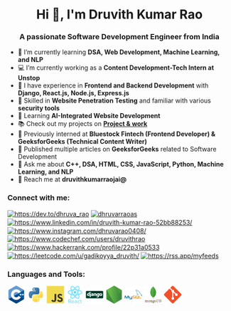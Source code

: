 <h1 align="center">Hi 👋, I'm Druvith Kumar Rao</h1>
<h3 align="center">A passionate Software Development Engineer from India</h3>

<img src="https://media.giphy.com/media/K5kfQExKk731K/giphy.gif" width="300px" align="right" alt="">

- 🌱 I’m currently learning **DSA, Web Development, Machine Learning, and NLP**
- 💻 I’m currently working as a **Content Development-Tech Intern at Unstop**
- 🎨 I have experience in **Frontend and Backend Development** with **Django, React.js, Node.js, Express.js**
- 🔐 Skilled in **Website Penetration Testing** and familiar with various **security tools**
- 🤖 Learning  **AI-Integrated Website Development**
- 📚 Check out my projects on **[Project & work ](https://github.com/guptaravimp?tab=repositories)**
- 👤 Previously interned at **Bluestock Fintech (Frontend Developer) & GeeksforGeeks (Technical Content Writer)**
- 📝 Published multiple articles on **GeeksforGeeks** related to Software Development
- 💬 Ask me about **C++, DSA, HTML, CSS, JavaScript, Python, Machine Learning, and NLP**
- 📧 Reach me at **druvithkumarraojai@**

<h3 align="left">Connect with me:</h3>
<p align="left">
<a href="https://dev.to/https://dev.to/dhruva_rao" target="blank"><img align="center" src="https://raw.githubusercontent.com/rahuldkjain/github-profile-readme-generator/master/src/images/icons/Social/devto.svg" alt="https://dev.to/dhruva_rao" height="30" width="40" /></a>
<a href="https://twitter.com/dhruvarraoas" target="blank"><img align="center" src="https://raw.githubusercontent.com/rahuldkjain/github-profile-readme-generator/master/src/images/icons/Social/twitter.svg" alt="dhruvarraoas" height="30" width="40" /></a>
<a href="https://linkedin.com/in/https://www.linkedin.com/in/druvith-kumar-rao-52bb88253/" target="blank"><img align="center" src="https://raw.githubusercontent.com/rahuldkjain/github-profile-readme-generator/master/src/images/icons/Social/linked-in-alt.svg" alt="https://www.linkedin.com/in/druvith-kumar-rao-52bb88253/" height="30" width="40" /></a>
<a href="https://instagram.com/https://www.instagram.com/dhruvarao0408/" target="blank"><img align="center" src="https://raw.githubusercontent.com/rahuldkjain/github-profile-readme-generator/master/src/images/icons/Social/instagram.svg" alt="https://www.instagram.com/dhruvarao0408/" height="30" width="40" /></a>
<a href="https://www.codechef.com/users/https://www.codechef.com/users/druvithrao" target="blank"><img align="center" src="https://cdn.jsdelivr.net/npm/simple-icons@3.1.0/icons/codechef.svg" alt="https://www.codechef.com/users/druvithrao" height="30" width="40" /></a>
<a href="https://www.hackerrank.com/https://www.hackerrank.com/profile/22p31a0533" target="blank"><img align="center" src="https://raw.githubusercontent.com/rahuldkjain/github-profile-readme-generator/master/src/images/icons/Social/hackerrank.svg" alt="https://www.hackerrank.com/profile/22p31a0533" height="30" width="40" /></a>
<a href="https://www.leetcode.com/https://leetcode.com/u/gadikoyya_druvith/" target="blank"><img align="center" src="https://raw.githubusercontent.com/rahuldkjain/github-profile-readme-generator/master/src/images/icons/Social/leet-code.svg" alt="https://leetcode.com/u/gadikoyya_druvith/" height="30" width="40" /></a>
<a href="/https://rss.app/myfeeds" target="blank"><img align="center" src="https://raw.githubusercontent.com/rahuldkjain/github-profile-readme-generator/master/src/images/icons/Social/rss.svg" alt="https://rss.app/myfeeds" height="30" width="40" /></a>
</p>


<h3 align="left">Languages and Tools:</h3>
<p align="left"> 
  <img src="https://raw.githubusercontent.com/devicons/devicon/master/icons/cplusplus/cplusplus-original.svg" alt="C++" width="40" height="40"/>
  <img src="https://raw.githubusercontent.com/devicons/devicon/master/icons/python/python-original.svg" alt="Python" width="40" height="40"/>
  <img src="https://raw.githubusercontent.com/devicons/devicon/master/icons/javascript/javascript-original.svg" alt="JavaScript" width="40" height="40"/>
  <img src="https://raw.githubusercontent.com/devicons/devicon/master/icons/react/react-original-wordmark.svg" alt="React.js" width="40" height="40"/>
  <img src="https://raw.githubusercontent.com/devicons/devicon/master/icons/django/django-original.svg" alt="Django" width="40" height="40"/>
  <img src="https://raw.githubusercontent.com/devicons/devicon/master/icons/nodejs/nodejs-original.svg" alt="Node.js" width="40" height="40"/>
  <img src="https://raw.githubusercontent.com/devicons/devicon/master/icons/mysql/mysql-original-wordmark.svg" alt="MySQL" width="40" height="40"/>
  <img src="https://raw.githubusercontent.com/devicons/devicon/master/icons/mongodb/mongodb-original-wordmark.svg" alt="MongoDB" width="40" height="40"/>
  <img src="https://raw.githubusercontent.com/devicons/devicon/master/icons/git/git-original.svg" alt="Git" width="40" height="40"/>
</p>

<!--<h3 align="left">GitHub Stats:</h3>
<p><img align="left" src="https://github-readme-stats.vercel.app/api/top-langs?username=guptaravimp&show_icons=true&locale=en&layout=compact" alt="Top Languages" /></p>
<p>&nbsp;<img align="center" src="https://github-readme-stats.vercel.app/api?username=guptaravimp&show_icons=true&locale=en" alt="GitHub Stats" /></p>
<p><img align="center" src="https://github-readme-streak-stats.herokuapp.com/?user=guptaravimp&" alt="GitHub Streak" /></p>*/-->
